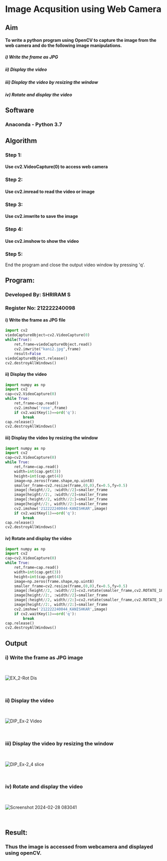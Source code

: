 # Image Acqusition using Web Camera
## Aim
 
#### To write a python program using OpenCV to capture the image from the web camera and do the following image manipulations.
##### i) Write the frame as JPG 
##### ii) Display the video 
##### iii) Display the video by resizing the window
##### iv) Rotate and display the video

## Software 

### Anaconda - Python 3.7

## Algorithm

### Step 1:

#### Use cv2.VideoCapture(0) to access web camera

### Step 2:

#### Use cv2.imread to read the video or image

### Step 3:

#### Use cv2.imwrite to save the image

### Step 4:

#### Use cv2.imshow to show the video

### Step 5:

End the program and close the output video window by pressing 'q'.

## Program:

### Developed By: SHRIRAM S
### Register No: 212222240098

#### i) Write the frame as JPG file
```py
import cv2
viedoCaptureObject=cv2.VideoCapture(0)
while(True):
    ret,frame=viedoCaptureObject.read()
    cv2.imwrite("kani2.jpg",frame)
    result=False
viedoCaptureObject.release()
cv2.destroyAllWindows()
```
#### ii) Display the video
```py
import numpy as np
import cv2
cap=cv2.VideoCapture(0)
while True:
    ret,frame=cap.read()
    cv2.imshow('rose',frame)
    if cv2.waitKey(1)==ord('q'):
        break
cap.release()
cv2.destroyAllWindows()
```

#### iii) Display the video by resizing the window
```py
import numpy as np
import cv2
cap=cv2.VideoCapture(0)
while True:
    ret,frame=cap.read()
    width=int(cap.get(3))
    height=int(cap.get(4))
    image=np.zeros(frame.shape,np.uint8)
    smaller_frame=cv2.resize(frame,(0,0),fx=0.5,fy=0.5)
    image[:height//2, :width//2]=smaller_frame
    image[height//2:, :width//2]=smaller_frame
    image[:height//2, width//2:]=smaller_frame
    image[height//2:, width//2:]=smaller_frame
    cv2.imshow('212222240044-KANISHKAR',image)
    if cv2.waitKey(1)==ord('q'):
        break
cap.release()
cv2.destroyAllWindows()
```
#### iv) Rotate and display the video

```py
import numpy as np
import cv2
cap=cv2.VideoCapture(0)
while True:
    ret,frame=cap.read()
    width=int(cap.get(3))
    height=int(cap.get(4))
    image=np.zeros(frame.shape,np.uint8)
    smaller_frame=cv2.resize(frame,(0,0),fx=0.5,fy=0.5)
    image[:height//2, :width//2]=cv2.rotate(smaller_frame,cv2.ROTATE_180)
    image[height//2:, :width//2]=smaller_frame
    image[:height//2, width//2:]=cv2.rotate(smaller_frame,cv2.ROTATE_180)
    image[height//2:, width//2:]=smaller_frame
    cv2.imshow('212222240044_KANISHKAR',image)
    if cv2.waitKey(1)==ord('q'):
        break
cap.release()
cv2.destroyAllWindows()
```
## Output

### i) Write the frame as JPG image
</br>


![EX_2-Rot   Dis](https://github.com/ShriramGH/Image_Acqusition-_using_Web_Camera/assets/117991122/1f0a056a-ebd4-4d15-9938-ce3fda9782d6)


</br>


### ii) Display the video
</br>


![DIP_Ex-2 Video](https://github.com/ShriramGH/Image_Acqusition-_using_Web_Camera/assets/117991122/bff7c763-a41e-41f0-ab8c-f2890baabeee)


</br>


### iii) Display the video by resizing the window
</br>


![DIP_Ex-2_4 slice](https://github.com/ShriramGH/Image_Acqusition-_using_Web_Camera/assets/117991122/f29e1bb6-7e5a-4b9f-bc1a-709da3cd2a68)


</br>


### iv) Rotate and display the video
</br>


![Screenshot 2024-02-28 083041](https://github.com/ShriramGH/Image_Acqusition-_using_Web_Camera/assets/117991122/bea65a58-7f78-4111-9124-a6c7ccb1742c)


</br>



## Result:
### Thus the image is accessed from webcamera and displayed using openCV.
